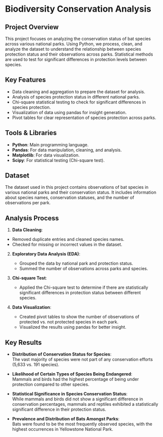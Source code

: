 # Biodiversity Conservation Analysis

## Project Overview
This project focuses on analyzing the conservation status of bat species across various national parks. Using Python, we process, clean, and analyze the dataset to understand the relationship between species protection status and their observations across parks. Statistical methods are used to test for significant differences in protection levels between species.

## Key Features
- Data cleaning and aggregation to prepare the dataset for analysis.
- Analysis of species protection status in different national parks.
- Chi-square statistical testing to check for significant differences in species protection.
- Visualization of data using pandas for insight generation.
- Pivot tables for clear representation of species protection across parks.

## Tools & Libraries
- **Python**: Main programming language.
- **Pandas**: For data manipulation, cleaning, and analysis.
- **Matplotlib**: For data visualization.
- **Scipy**: For statistical testing (Chi-square test).

## Dataset
The dataset used in this project contains observations of bat species in various national parks and their conservation status. It includes information about species names, conservation statuses, and the number of observations per park.

## Analysis Process
1. **Data Cleaning**:
- Removed duplicate entries and cleaned species names.
- Checked for missing or incorrect values in the dataset.
   
2. **Exploratory Data Analysis (EDA)**:
   - Grouped the data by national park and protection status.
   - Summed the number of observations across parks and species.
   
3. **Chi-square Test**:
   - Applied the Chi-square test to determine if there are statistically significant differences in protection status between different species.
   
4. **Data Visualization**:
   - Created pivot tables to show the number of observations of protected vs. not protected species in each park.
   - Visualized the results using pandas for better insight.

## Key Results
- **Distribution of Conservation Status for Species**:  
  The vast majority of species were not part of any conservation efforts (5,633 vs. 191 species).

- **Likelihood of Certain Types of Species Being Endangered**:  
  Mammals and birds had the highest percentage of being under protection compared to other species.

- **Statistical Significance in Species Conservation Status**:  
  While mammals and birds did not show a significant difference in conservation percentages, mammals and reptiles exhibited a statistically significant difference in their protection status.

- **Prevalence and Distribution of Bats Amongst Parks**:  
  Bats were found to be the most frequently observed species, with the highest occurrences in Yellowstone National Park.
